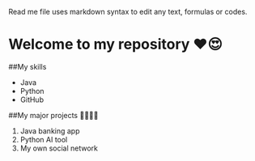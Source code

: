 Read me file uses markdown syntax to edit any text, formulas or codes. 

# Welcome to my repository ❤️😍
##My skills 
- Java
- Python
- GitHub
  
##My major projects 👩‍🦰🎀💲
1. Java banking app
2. Python AI tool
3. My own social network

